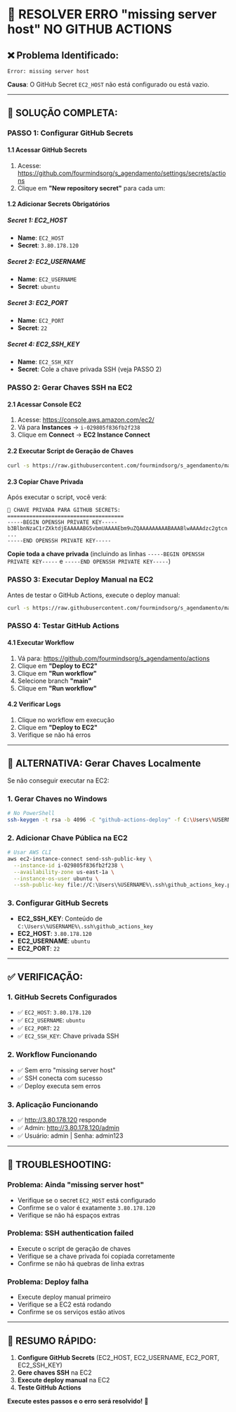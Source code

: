 # 🔧 RESOLVER ERRO "missing server host" NO GITHUB ACTIONS

## ❌ **Problema Identificado:**
```
Error: missing server host
```

**Causa**: O GitHub Secret `EC2_HOST` não está configurado ou está vazio.

---

## 🎯 **SOLUÇÃO COMPLETA:**

### **PASSO 1: Configurar GitHub Secrets**

#### **1.1 Acessar GitHub Secrets**
1. Acesse: https://github.com/fourmindsorg/s_agendamento/settings/secrets/actions
2. Clique em **"New repository secret"** para cada um:

#### **1.2 Adicionar Secrets Obrigatórios**

##### **Secret 1: EC2_HOST**
- **Name**: `EC2_HOST`
- **Secret**: `3.80.178.120`

##### **Secret 2: EC2_USERNAME**
- **Name**: `EC2_USERNAME`
- **Secret**: `ubuntu`

##### **Secret 3: EC2_PORT**
- **Name**: `EC2_PORT`
- **Secret**: `22`

##### **Secret 4: EC2_SSH_KEY**
- **Name**: `EC2_SSH_KEY`
- **Secret**: Cole a chave privada SSH (veja PASSO 2)

### **PASSO 2: Gerar Chaves SSH na EC2**

#### **2.1 Acessar Console EC2**
1. Acesse: https://console.aws.amazon.com/ec2/
2. Vá para **Instances** → `i-029805f836fb2f238`
3. Clique em **Connect** → **EC2 Instance Connect**

#### **2.2 Executar Script de Geração de Chaves**
```bash
curl -s https://raw.githubusercontent.com/fourmindsorg/s_agendamento/main/gerar_chaves_ssh.sh | bash
```

#### **2.3 Copiar Chave Privada**
Após executar o script, você verá:
```
🔑 CHAVE PRIVADA PARA GITHUB SECRETS:
=====================================
-----BEGIN OPENSSH PRIVATE KEY-----
b3BlbnNzaC1rZXktdjEAAAAABG5vbmUAAAAEbm9uZQAAAAAAAAABAAABlwAAAAdzc2gtcn
...
-----END OPENSSH PRIVATE KEY-----
```

**Copie toda a chave privada** (incluindo as linhas `-----BEGIN OPENSSH PRIVATE KEY-----` e `-----END OPENSSH PRIVATE KEY-----`)

### **PASSO 3: Executar Deploy Manual na EC2**

Antes de testar o GitHub Actions, execute o deploy manual:

```bash
curl -s https://raw.githubusercontent.com/fourmindsorg/s_agendamento/main/corrigir_ssh_e_deploy.sh | bash
```

### **PASSO 4: Testar GitHub Actions**

#### **4.1 Executar Workflow**
1. Vá para: https://github.com/fourmindsorg/s_agendamento/actions
2. Clique em **"Deploy to EC2"**
3. Clique em **"Run workflow"**
4. Selecione branch **"main"**
5. Clique em **"Run workflow"**

#### **4.2 Verificar Logs**
1. Clique no workflow em execução
2. Clique em **"Deploy to EC2"**
3. Verifique se não há erros

---

## 🔧 **ALTERNATIVA: Gerar Chaves Localmente**

Se não conseguir executar na EC2:

### **1. Gerar Chaves no Windows**
```bash
# No PowerShell
ssh-keygen -t rsa -b 4096 -C "github-actions-deploy" -f C:\Users\%USERNAME%\.ssh\github_actions_key
```

### **2. Adicionar Chave Pública na EC2**
```bash
# Usar AWS CLI
aws ec2-instance-connect send-ssh-public-key \
  --instance-id i-029805f836fb2f238 \
  --availability-zone us-east-1a \
  --instance-os-user ubuntu \
  --ssh-public-key file://C:\Users\%USERNAME%\.ssh\github_actions_key.pub
```

### **3. Configurar GitHub Secrets**
- **EC2_SSH_KEY**: Conteúdo de `C:\Users\%USERNAME%\.ssh\github_actions_key`
- **EC2_HOST**: `3.80.178.120`
- **EC2_USERNAME**: `ubuntu`
- **EC2_PORT**: `22`

---

## ✅ **VERIFICAÇÃO:**

### **1. GitHub Secrets Configurados**
- ✅ `EC2_HOST`: `3.80.178.120`
- ✅ `EC2_USERNAME`: `ubuntu`
- ✅ `EC2_PORT`: `22`
- ✅ `EC2_SSH_KEY`: Chave privada SSH

### **2. Workflow Funcionando**
- ✅ Sem erro "missing server host"
- ✅ SSH conecta com sucesso
- ✅ Deploy executa sem erros

### **3. Aplicação Funcionando**
- ✅ http://3.80.178.120 responde
- ✅ Admin: http://3.80.178.120/admin
- ✅ Usuário: admin | Senha: admin123

---

## 🚨 **TROUBLESHOOTING:**

### **Problema: Ainda "missing server host"**
- Verifique se o secret `EC2_HOST` está configurado
- Confirme se o valor é exatamente `3.80.178.120`
- Verifique se não há espaços extras

### **Problema: SSH authentication failed**
- Execute o script de geração de chaves
- Verifique se a chave privada foi copiada corretamente
- Confirme se não há quebras de linha extras

### **Problema: Deploy falha**
- Execute deploy manual primeiro
- Verifique se a EC2 está rodando
- Confirme se os serviços estão ativos

---

## 🎯 **RESUMO RÁPIDO:**

1. **Configure GitHub Secrets** (EC2_HOST, EC2_USERNAME, EC2_PORT, EC2_SSH_KEY)
2. **Gere chaves SSH** na EC2
3. **Execute deploy manual** na EC2
4. **Teste GitHub Actions**

**Execute estes passos e o erro será resolvido!** 🚀
